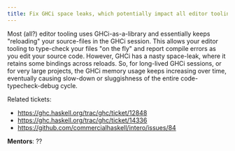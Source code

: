 ```yaml
---
title: Fix GHCi space leaks, which potentially impact all editor tooling
---
```


Most (all?) editor tooling uses GHCi-as-a-library and essentially keeps "reloading" your source-files in the GHCi session. This allows your editor tooling to type-check your files "on the fly" and report compile errors as you edit your source code. However, GHCi has a nasty space-leak, where it retains some bindings across reloads. So, for long-lived GHCi sessions, or for very large projects, the GHCi memory usage keeps increasing over time, eventually causing slow-down or sluggishness of the entire code-typecheck-debug cycle.

Related tickets:

* https://ghc.haskell.org/trac/ghc/ticket/12848
* https://ghc.haskell.org/trac/ghc/ticket/14336
* https://github.com/commercialhaskell/intero/issues/84

**Mentors**: ??
